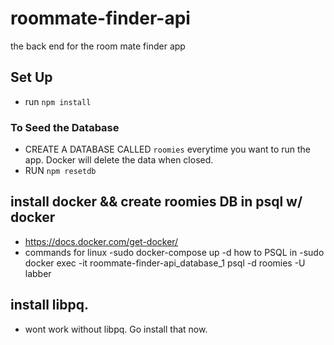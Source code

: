 # roommate-finder-api
the back end for the room mate finder app


## Set Up
 - run `npm install`
 
 ### To Seed the Database
 - CREATE A DATABASE CALLED `roomies` everytime you want to run the app. Docker will delete the data when closed.
 - RUN `npm resetdb`
 
 ## install docker && create roomies DB in psql w/ docker
  - https://docs.docker.com/get-docker/
  - commands
  for linux
    -sudo docker-compose up -d
  how to PSQL in
    -sudo docker exec -it roommate-finder-api_database_1 psql -d roomies -U labber
    
  ## install libpq.
 - wont work without libpq. Go install that now.